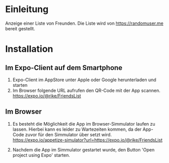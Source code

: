 # Einleitung
Anzeige einer Liste von Freunden. Die Liste wird von https://randomuser.me bereit gestellt.

# Installation

## Im Expo-Client auf dem Smartphone
1. Expo-Client im AppStore unter Apple oder Google herunterladen und starten
2. Im Browser folgende URL aufrufen den QR-Code mit der App scannen. https://expo.io/@rike/FriendsList

## Im Browser
1. Es besteht die Möglichkeit die App im Browser-Simmulator laufen zu lassen. Hierbei kann es leider zu Wartezeiten kommen, da der App-Code zuvor für den Simmulator über setzt wird. <https://expo.io/appetize-simulator?url=https://expo.io/@rike/FriendsList>

2. Nachdem die App im Simmulator gestartet wurde, den Button 'Open project using Expo' starten.